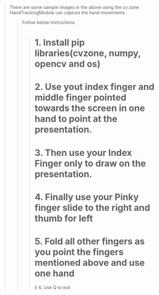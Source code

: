 >There are some sample images in the above using the cv zone HandTrackingModule can capture the hand movements. 
>>Follow below instructions
>>> # 1. Install pip libraries(cvzone, numpy, opencv and os)
>>> # 2. Use yout index finger and middle finger pointed towards the screen in one hand to point at the presentation.
>>># 3. Then use your Index Finger only  to draw on the presentation.
>>> # 4. Finally use your Pinky finger slide to the right and thumb for left
>>> # 5. Fold all other fingers as you point the fingers mentioned above and use one hand
>>> £ 6. Use Q to exit
